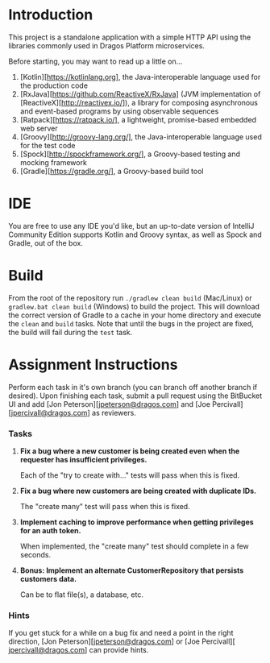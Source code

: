 # Introduction

This project is a standalone application with a simple HTTP API using
the libraries commonly used in Dragos Platform microservices.

Before starting, you may want to read up a little on...
1. [Kotlin][https://kotlinlang.org], the Java-interoperable language
used for the production code
1. [RxJava][https://github.com/ReactiveX/RxJava] (JVM implementation of
[ReactiveX][http://reactivex.io/]), a library for composing asynchronous
and event-based programs by using observable sequences
1. [Ratpack][https://ratpack.io/], a lightweight, promise-based embedded
web server
1. [Groovy][http://groovy-lang.org/], the Java-interoperable language
used for the test code
1. [Spock][http://spockframework.org/], a Groovy-based testing and
mocking framework
1. [Gradle][https://gradle.org/], a Groovy-based build tool

# IDE

You are free to use any IDE you'd like, but an up-to-date version of
IntelliJ Community Edition supports Kotlin and Groovy syntax, as well as
Spock and Gradle, out of the box.

# Build

From the root of the repository run `./gradlew clean build` (Mac/Linux)
or `gradlew.bat clean build` (Windows) to build the project. This will
download the correct version of Gradle to a cache in your home directory
and execute the `clean` and `build` tasks. Note that until the bugs in
the project are fixed, the build will fail during the `test` task.

# Assignment Instructions

Perform each task in it's own branch (you can branch off another branch
if desired). Upon finishing each task, submit a pull request using the
BitBucket UI and add [Jon Peterson][jpeterson@dragos.com] and [Joe
Percivall][jpercivall@dragos.com] as reviewers.

### Tasks

1. **Fix a bug where a new customer is being created even when the
   requester has insufficient privileges.**

   Each of the "try to create with..." tests will pass when this is
   fixed.

1. **Fix a bug where new customers are being created with duplicate
   IDs.**

   The "create many" test will pass when this is fixed.

1. **Implement caching to improve performance when getting privileges
   for an auth token.**

   When implemented, the "create many" test should complete in a few
   seconds.

1. **Bonus: Implement an alternate CustomerRepository that persists
   customers data.**

   Can be to flat file(s), a database, etc.

### Hints

If you get stuck for a while on a bug fix and need a point in the right
direction, [Jon Peterson][jpeterson@dragos.com] or [Joe Percivall][
jpercivall@dragos.com] can provide hints.